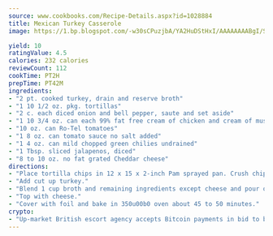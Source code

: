 ```yaml
---
source: www.cookbooks.com/Recipe-Details.aspx?id=1028884
title: Mexican Turkey Casserole
image: https://1.bp.blogspot.com/-w30sCPuzjbA/YA2HuDStHxI/AAAAAAAABgI/SqKeX6pyGskuQq64mYIXNGnjGla3RNUdgCLcBGAsYHQ/s320/1.png

yield: 10
ratingValue: 4.5
calories: 232 calories
reviewCount: 112
cookTime: PT2H
prepTime: PT42M
ingredients:
- "2 pt. cooked turkey, drain and reserve broth"
- "1 10 1/2 oz. pkg. tortillas"
- "2 c. each diced onion and bell pepper, saute and set aside"
- "1 10 3/4 oz. can each 99% fat free cream of chicken and cream of mushroom soup"
- "10 oz. can Ro-Tel tomatoes"
- "1 8 oz. can tomato sauce no salt added"
- "1 4 oz. can mild chopped green chilies undrained"
- "1 Tbsp. sliced jalapenos, diced"
- "8 to 10 oz. no fat grated Cheddar cheese"
directions:
- "Place tortilla chips in 12 x 15 x 2-inch Pam sprayed pan. Crush chips slightly."
- "Add cut up turkey."
- "Blend 1 cup broth and remaining ingredients except cheese and pour over turkey."
- "Top with cheese."
- "Cover with foil and bake in 350u00b0 oven about 45 to 50 minutes."
crypto:
- "Up-market British escort agency accepts Bitcoin payments in bid to boost worker safety and client anonymity."
---
```

